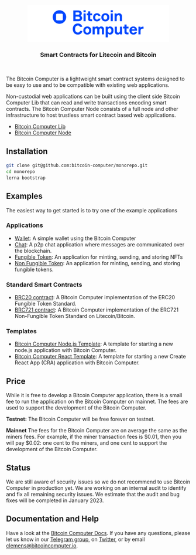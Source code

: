 <div align="center">
<img src="imgs/logo@1x.png" alt="bitcoin-computer-logo" border="0" height=100/>

  <p>
    <h3><b>Smart Contracts for Litecoin and Bitcoin</b></h3>
  </p>
<br />

</div>

The Bitcoin Computer is a lightweight smart contract systems designed to be easy to use and to be compatible with existing web applications.

Non-custodial web applications can be built using the client side Bitcoin Computer Lib that can read and write transactions encoding smart contracts. The Bitcoin Computer Node consists of a full node and other infrastructure to host trustless smart contract based web applications.
* [Bitcoin Computer Lib](https://github.com/bitcoin-computer/monorepo/tree/main/packages/lib)
* [Bitcoin Computer Node](https://github.com/bitcoin-computer/monorepo/tree/main/packages/node)

## Installation

```bash
git clone git@github.com:bitcoin-computer/monorepo.git
cd monorepo
lerna bootstrap
```

## Examples

The easiest way to get started is to try one of the example applications

### Applications

* [Wallet](https://github.com/bitcoin-computer/monorepo/tree/main/packages/wallet): A simple wallet using the Bitcoin Computer
* [Chat](https://github.com/bitcoin-computer/monorepo/tree/main/packages/chat): A p2p chat application where messages are communicated over the blockchain.
* [Fungible Token](https://github.com/bitcoin-computer/monorepo/tree/main/packages/fungible-token): An application for minting, sending, and storing NFTs
* [Non Fungible Token](https://github.com/bitcoin-computer/monorepo/tree/main/packages/non-fungible-token): An application for minting, sending, and storing fungible tokens.

### Standard Smart Contracts

* [BRC20 contract](https://github.com/bitcoin-computer/monorepo/tree/main/packages/BRC20): A Bitcoin Computer implementation of the ERC20 Fungible Token Standard.
* [BRC721 contract](https://github.com/bitcoin-computer/monorepo/tree/main/packages/BRC721): A Bitcoin Computer implementation of the ERC721 Non-Fungible Token Standard on Litecoin/Bitcoin.

### Templates
* [Bitcoin Computer Node.js Template](https://github.com/bitcoin-computer/monorepo/tree/main/packages/node-js-boilerplate): A template for starting a new node.js application with Bitcoin Computer.
* [Bitcoin Computer React Template](https://github.com/bitcoin-computer/monorepo/tree/main/packages/create-react-app-template): A template for starting a new Create React App (CRA) application with Bitcoin Computer.

## Price

While it is free to develop a Bitcoin Computer application, there is a small fee to run the application on the Bitcoin Computer on mainnet. The fees are used to support the development of the Bitcoin Computer.

**Testnet:** The Bitcoin Computer will be free forever on testnet.

**Mainnet** The fees for the Bitcoin Computer are on average the same as the miners fees. For example, if the miner transaction fees is $0.01, then you will pay $0.02: one cent to the miners, and one cent to support the development of the Bitcoin Computer.

## Status

We are still aware of security issues so we do not recommend to use Bitcoin Computer in production yet. We are working on an internal audit to identify and fix all remaining security issues. We estimate that the audit and bug fixes will be completed in January 2023.

## Documentation and Help

Have a look at the [Bitcoin Computer Docs](https://bitcoin-computer.gitbook.io/docs/). If you have any questions, please let us know in our <a href="https://t.me/thebitcoincomputer">Telegram group</a>, on <a href="https://twitter.com/TheBitcoinToken">Twitter</a>, or by email clemens@bitcoincomputer.io.
